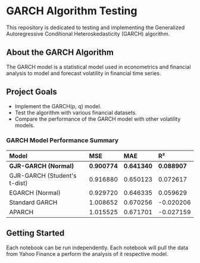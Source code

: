 # GARCH Algorithm Testing

This repository is dedicated to testing and implementing the Generalized Autoregressive Conditional Heteroskedasticity (GARCH) algorithm.

## About the GARCH Algorithm

The GARCH model is a statistical model used in econometrics and financial analysis to model and forecast volatility in financial time series.

## Project Goals

- Implement the GARCH(p, q) model.
- Test the algorithm with various financial datasets.
- Compare the performance of the GARCH model with other volatility models.

### GARCH Model Performance Summary

| Model                                    | MSE        | MAE        | R²          |
| :--------------------------------------- | :--------- | :--------- | :---------- |
| **GJR-GARCH (Normal)**              | **0.900774** | **0.641340** | **0.088907** |
| GJR-GARCH (Student's t-dist)             | 0.916880   | 0.650123   | 0.072617    |
| EGARCH (Normal)                          | 0.929720   | 0.646335   | 0.059629    |
| Standard GARCH                           | 1.008652   | 0.670256   | -0.020206   |
| APARCH                                   | 1.015525   | 0.671701   | -0.027159   |

## Getting Started

Each notebook can be run independently. Each notebook will pull the data from Yahoo Finance a perform the analysis of it respective model.
